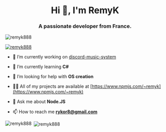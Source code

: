 <h1 align="center">Hi 👋, I'm RemyK</h1>
<h3 align="center">A passionate developer from France.</h3>

<p align="left"> <img src="https://komarev.com/ghpvc/?username=remyk888&label=Profile%20views&color=0e75b6&style=flat" alt="remyk888" /> </p>

<p align="left"> <a href="https://github.com/ryo-ma/github-profile-trophy"><img src="https://github-profile-trophy.vercel.app/?username=remyk888" alt="remyk888" /></a> </p>

- 🔭 I’m currently working on [discord-music-system](https://www.npmjs.com/package/discord-music-system)

- 🌱 I’m currently learning **C#**

- 🤝 I’m looking for help with **OS creation**

- 👨‍💻 All of my projects are available at [https://www.npmjs.com/~remyk](https://www.npmjs.com/~remyk)

- 💬 Ask me about **Node.JS**

- 📫 How to reach me **rykor8@gmail.com**

<p><img align="left" src="https://github-readme-stats.vercel.app/api/top-langs/?username=remyk888&layout=compact" alt="remyk888" /></p>

<p>&nbsp;<img align="center" src="https://github-readme-stats.vercel.app/api?username=remyk888&show_icons=true" alt="remyk888" /></p>
